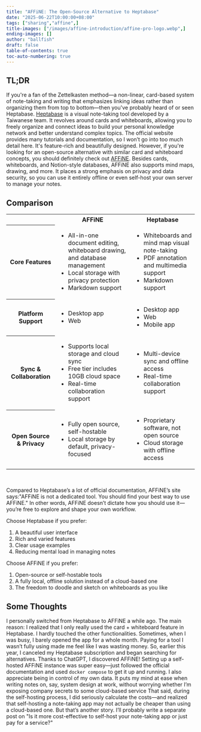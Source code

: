 ```yaml
---
title: "AFFiNE: The Open-Source Alternative to Heptabase"
date: "2025-06-22T10:00:00+08:00"
tags: ["sharing","affine",]
title-images: ["/images/affine-introduction/affine-pro-logo.webp",]
ending-images: []
author: "ballfish"
draft: false
table-of-contents: true
toc-auto-numbering: true
---
```

<!-- introduction -->
<!--more-->
<!-- rest of the content -->
## TL;DR
If you're a fan of the Zettelkasten method—a non-linear, card-based system of note-taking and writing that emphasizes linking ideas rather than organizing them from top to bottom—then you've probably heard of or seen Heptabase.
[Heptabase](https://heptabase.com/) is a visual note-taking tool developed by a Taiwanese team. It revolves around cards and whiteboards, allowing you to freely organize and connect ideas to build your personal knowledge network and better understand complex topics.
The official website provides many tutorials and documentation, so I won’t go into too much detail here. It's feature-rich and beautifully designed.
However, if you're looking for an open-source alternative with similar card and whiteboard concepts, you should definitely check out [AFFiNE](https://affine.pro/).
Besides cards, whiteboards, and Notion-style databases, AFFiNE also supports mind maps, drawing, and more. It places a strong emphasis on privacy and data security, so you can use it entirely offline or even self-host your own server to manage your notes.

## Comparison

<table>
    <tr>
        <th scope="col"></th>
        <th scope="col">AFFiNE</th>
        <th scope="col">Heptabase</th>
    </tr>
    <tr>
        <th scope"row">Core Features</th>
        <td>
            <ul>
                <li>All-in-one document editing, whiteboard drawing, and database management</li>
                <li>Local storage with privacy protection</li>
                <li>Markdown support</li>
            </ul>
        </td>
        <td>
            <ul>
                <li>Whiteboards and mind map visual note-taking</li>
                <li>PDF annotation and multimedia support</li>
                <li>Markdown support</li>
            </ul>
        </td>
    </tr>
    <tr>
        <th scope"row">Platform Support</th>
        <td>
            <ul>
                <li>Desktop app</li>
                <li>Web</li>
            </ul>
        </td>
        <td>
            <ul>
                <li>Desktop app</li>
                <li>Web</li>
                <li>Mobile app</li>
            </ul>
        </td>
    </tr>
    <tr>
        <th scope"row">Sync & Collaboration</th>
        <td>
            <ul>
                <li>Supports local storage and cloud sync</li>
                <li>Free tier includes 10GB cloud space</li>
                <li>Real-time collaboration support</li>
            </ul>
        </td>
        <td>
            <ul>
                <li>Multi-device sync and offline access</li>
                <li>Real-time collaboration support</li>
            </ul>
        </td>
    </tr>
    <tr>
        <th scope"row">Open Source & Privacy</th>
        <td>
            <ul>
                <li>Fully open source, self-hostable</li>
                <li>Local storage by default, privacy-focused</li>
            </ul>
        </td>
        <td>
            <ul>
                <li>Proprietary software, not open source</li>
                <li>Cloud storage with offline access</li>
            </ul>
        </td>
    </tr>
</table>

<br>

Compared to Heptabase’s a lot of official documentation, AFFiNE’s site says:"AFFiNE is not a dedicated tool. You should find your best way to use AFFiNE."
In other words, AFFiNE doesn’t dictate how you should use it—you’re free to explore and shape your own workflow.

Choose Heptabase if you prefer:
1. A beautiful user interface
2. Rich and varied features
3. Clear usage examples
4. Reducing mental load in managing notes

Choose AFFiNE if you prefer:
1. Open-source or self-hostable tools
2. A fully local, offline solution instead of a cloud-based one
3. The freedom to doodle and sketch on whiteboards as you like

## Some Thoughts
I personally switched from Heptabase to AFFiNE a while ago.
The main reason: I realized that I only really used the card + whiteboard feature in Heptabase. I hardly touched the other functionalities. Sometimes, when I was busy, I barely opened the app for a whole month. Paying for a tool I wasn’t fully using made me feel like I was wasting money.
So, earlier this year, I canceled my Heptabase subscription and began searching for alternatives. Thanks to ChatGPT, I discovered AFFiNE!
Setting up a self-hosted AFFiNE instance was super easy—just followed the official documentation and used `docker compose` to get it up and running.
I also appreciate being in control of my own data. It puts my mind at ease when writing notes on, say, system design at work, without worrying whether I’m exposing company secrets to some cloud-based service
That said, during the self-hosting process, I did seriously calculate the costs—and realized that self-hosting a note-taking app may not actually be cheaper than using a cloud-based one. But that’s another story. I’ll probably write a separate post on "Is it more cost-effective to self-host your note-taking app or just pay for a service?"
